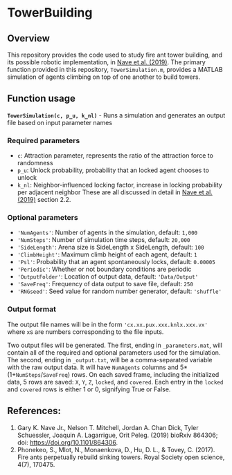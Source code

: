 # TowerBuilding

## Overview
This repository provides the code used to study fire ant tower building, and its possible robotic implementation, in [Nave et al. (2019)](https://www.biorxiv.org/content/10.1101/864306v1). The primary function provided in this repository, `TowerSimulation.m`, provides a MATLAB simulation of agents climbing on top of one another to build towers.

## Function usage
**`TowerSimulation(c, p_u, k_nl)`** - Runs a simulation and generates an output file based on input parameter names
### Required parameters
 - `c`: Attraction parameter, represents the ratio of the attraction force to randomness
 - `p_u`: Unlock probability, probability that an locked agent chooses to unlock
 - `k_nl`: Neighbor-influenced locking factor, increase in locking probability per adjacent neighbor
These are all discussed in detail in [Nave et al. (2019)](https://www.biorxiv.org/content/10.1101/864306v1) section 2.2.

### Optional parameters
 - `'NumAgents'`: Number of agents in the simulation, default: `1,000`
 - `'NumSteps'`: Number of simulation time steps, default: `20,000`
 - `'SideLength'`: Arena size is SideLength x SideLength, default: `100`
 - `'ClimbHeight'`: Maximum climb height of each agent, default: `1`
 - `'Psl'`: Probability that an agent spontaneously locks, default: `0.00005`
 - `'Periodic'`: Whether or not boundary conditions are periodic
 - `'OutputFolder'`: Location of output data, default: `'Data/Output'`
 - `'SaveFreq'`: Frequency of data output to save file, default: `250`
 - `'RNGseed'`: Seed value for random number generator, default: `'shuffle'`

### Output format
The output file names will be in the form `'cx.xx.pux.xxx.knlx.xxx.vx'` where `x`s are numbers corresponding to the file inputs.

Two output files will be generated. The first, ending in `_parameters.mat`, will contain all of the required and optional parameters used for the simulation. The second, ending in `_output.txt`, will be a comma-separated variable with the raw output data. It will have `NumAgents` columns and 5\*(1+`NumSteps`/`SaveFreq`) rows. On each saved frame, including the initialized data, 5 rows are saved: `X`, `Y`, `Z`, `locked`, and `covered`. Each entry in the `locked` and `covered` rows is either 1 or 0, signifying True or False.

## References:
1. Gary K. Nave Jr., Nelson T. Mitchell, Jordan A. Chan Dick, Tyler Schuessler, Joaquin A. Lagarrigue, Orit Peleg. (2019) bioRxiv 864306; doi: https://doi.org/10.1101/864306.
2. Phonekeo, S., Mlot, N., Monaenkova, D., Hu, D. L., & Tovey, C. (2017). Fire ants perpetually rebuild sinking towers. Royal Society open science, 4(7), 170475. 
